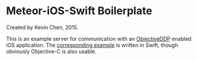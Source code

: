 # Meteor-iOS-Swift Boilerplate

Created by Kevin Chen, 2015.

This is an example server for communication with an [ObjectiveDDP](https://github.com/boundsj/ObjectiveDDP) enabled iOS application. The [corresponding example](http://google.com) is written in Swift, though obviously Objective-C is also usable.